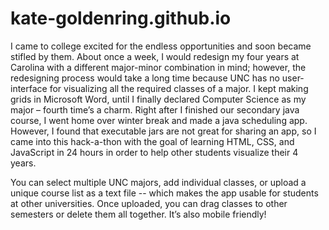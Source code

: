 # kate-goldenring.github.io
I came to college excited for the endless opportunities and soon became stifled by them. About once a week, I would redesign my four years at Carolina with a different major-minor combination in mind; however, the redesigning process would take a long time because UNC has no user-interface for visualizing all the required classes of a major. I kept making grids in Microsoft Word, until I finally declared Computer Science as my major – fourth time’s a charm. Right after I finished our secondary java course, I went home over winter break and made a java scheduling app. However, I found that executable jars are not great for sharing an app, so I came into this hack-a-thon with the goal of learning HTML, CSS, and JavaScript in 24 hours in order to help other students visualize their 4 years.

You can select multiple UNC majors, add individual classes, or upload a unique course list as a text file -- which makes the app usable for students at other universities. Once uploaded, you can drag classes to other semesters or delete them all together. It’s also mobile friendly!
